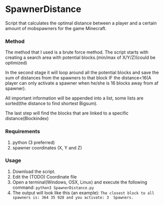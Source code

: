 # SpawnerDistance
Script that calculates the optimal distance between a player and a certain amount of mobspawners for the game Minecraft.
### Method ###
The method that I used is a brute force method.
The script starts with creating a search area with potential blocks.(min/max of X/Y/Z)(could be optimized)

In the second stage it will loop around all the potential blocks and save the sum of distances from the spawners to that block IF the distance<16(A player can only activate a spawner when he/she is 16 blocks away from af spawner).

All important information will be appended into a list, some lists are sorted(the distance to find shortest Bigsum).

The last step will find the blocks that are linked to a specific distance(Blockindex)

### Requirements ###
1. python (3 preferred)
2. spawner coordinates (X, Y and Z)

### Usage ###

1. Download the script.
2. Edit the (TODO) Coordinate file
3. Open a terminal(Windows, OSX, Linux) and execute the following command: `python3 SpawnerDistance.py`
4. The output will look like this (an example): `The closest block to all spawners is: 364 35 928 and you activate: 3  Spawners.`
